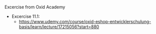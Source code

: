 Excercise from Oxid Academy

* Excercise 11.1:
    * https://www.udemy.com/course/oxid-eshop-entwicklerschulung-basis/learn/lecture/17215056?start=880
